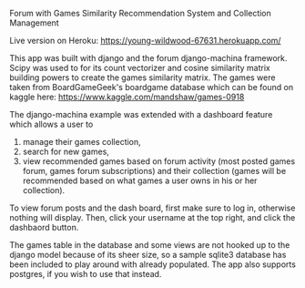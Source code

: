 Forum with Games Similarity Recommendation System and Collection Management

Live version on Heroku:
https://young-wildwood-67631.herokuapp.com/

This app was built with django and the forum django-machina framework. Scipy was used to for its count vectorizer and cosine similarity matrix building powers to create the games similarity matrix. The games were taken from BoardGameGeek's boardgame database which can be found on kaggle here: https://www.kaggle.com/mandshaw/games-0918

The django-machina example was extended with a dashboard feature which allows a user to 
1. manage their games collection, 
2. search for new games, 
3. view recommended games based on forum activity (most posted games forum, games forum subscriptions) and their collection (games will be recommended based on what games a user owns in his or her collection).

To view forum posts and the dash board, first make sure to log in, otherwise nothing will display. Then, click your username at the top right, and click the dashbaord button.

The games table in the database and some views are not hooked up to the django model because of its sheer size, so a sample sqlite3 database has been included to play around with already populated. The app also supports postgres, if you wish to use that instead.
